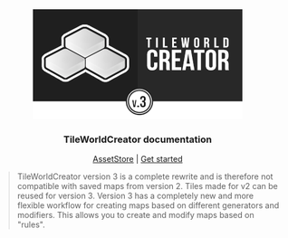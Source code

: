 <!-- TODO: Update with your values. -->
<div style="text-align:center"><img src="img/logo.png" />

### TileWorldCreator documentation

[AssetStore](https://assetstore.unity.com) | 
[Get started](/GettingStarted.md)
</div>


> TileWorldCreator version 3 is a complete rewrite and is therefore not compatible with saved maps from version 2.
Tiles made for v2 can be reused for version 3.
Version 3 has a completely new and more flexible workflow for creating maps based on different generators and modifiers. This allows you to create and modify maps based on "rules". 
